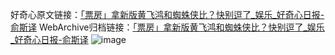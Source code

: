 好奇心原文链接：[「票房」拿新版黄飞鸿和蜘蛛侠比？快别逗了_娱乐_好奇心日报-俞斯译](https://www.qdaily.com/articles/3812.html)
WebArchive归档链接：[「票房」拿新版黄飞鸿和蜘蛛侠比？快别逗了_娱乐_好奇心日报-俞斯译](http://web.archive.org/web/20190623153028/https://www.qdaily.com/articles/3812.html)
![image](http://ww3.sinaimg.cn/large/007d5XDpgy1g3vdeky2qfj30u03beb29)